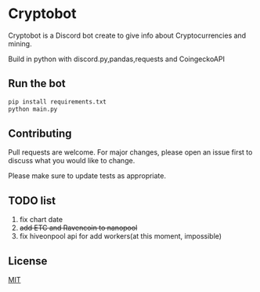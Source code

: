 # Cryptobot

Cryptobot is a Discord bot create to give info about Cryptocurrencies and mining.



Build in python with discord.py,pandas,requests and CoingeckoAPI

## Run the bot 

```bash
pip install requirements.txt
python main.py
```

## Contributing
Pull requests are welcome. For major changes, please open an issue first to discuss what you would like to change.

Please make sure to update tests as appropriate.

## TODO list
1. fix chart date
2. ~~add ETC and Ravencoin to nanopool~~
3. fix hiveonpool api for add workers(at this moment, impossible)

## License
[MIT](https://choosealicense.com/licenses/mit/)
